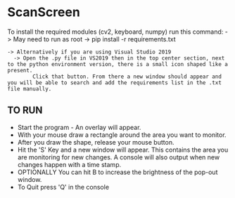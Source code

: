 # ScanScreen

To install the required modules (cv2, keyboard, numpy) run this command: 
    -> May need to run as root
      -> pip install -r requirements.txt
      
    -> Alternatively if you are using Visual Studio 2019
      -> Open the .py file in VS2019 then in the top center section, next to the python environment version, there is a small icon shaped like a present.
            Click that button. From there a new window should appear and you will be able to search and add the requirements list in the .txt file manually. 
            
            
 TO RUN
------------------------------------
* Start the program - An overlay will appear.
* With your mouse draw a rectangle around the area you want to monitor.
* After you draw the shape, release your mouse button.
* Hit the 'S' Key and a new window will appear. This contains the area you are monitoring for new changes. A console will also output when new changes happen with a time stamp.
* OPTIONALLY You can hit B to increase the brightness of the pop-out window.
* To Quit press 'Q' in the console
